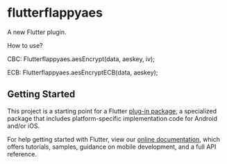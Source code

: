 # flutterflappyaes

A new Flutter plugin.


How to use?

CBC:
Flutterflappyaes.aesEncrypt(data,  aeskey,  iv);


ECB:
Flutterflappyaes.aesEncryptECB(data,  aeskey);

## Getting Started

This project is a starting point for a Flutter
[plug-in package](https://flutter.dev/developing-packages/),
a specialized package that includes platform-specific implementation code for
Android and/or iOS.

For help getting started with Flutter, view our 
[online documentation](https://flutter.dev/docs), which offers tutorials, 
samples, guidance on mobile development, and a full API reference.
